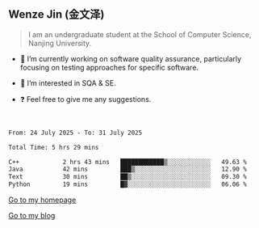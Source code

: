 ## Wenze Jin (金文泽)

> I am an undergraduate student at the School of Computer Science, Nanjing University.

- 🔭 I’m currently working on software quality assurance, particularly focusing on testing approaches for specific software.
  
- 🌱 I’m interested in SQA & SE.
  
- ❓ Feel free to give me any suggestions.  

<br>  

<!--START_SECTION:waka-->

```txt
From: 24 July 2025 - To: 31 July 2025

Total Time: 5 hrs 29 mins

C++            2 hrs 43 mins   ████████████▒░░░░░░░░░░░░   49.63 %
Java           42 mins         ███▒░░░░░░░░░░░░░░░░░░░░░   12.90 %
Text           30 mins         ██▒░░░░░░░░░░░░░░░░░░░░░░   09.30 %
Python         19 mins         █▓░░░░░░░░░░░░░░░░░░░░░░░   06.06 %
```

<!--END_SECTION:waka-->

[Go to my homepage](https://wenzejin.github.io)

[Go to my blog](https://wenzejin.notion.site/Wenze-Jin-s-Blog-1635e9fa7b6d80b3adcedfacc74aa717?pvs=4)
